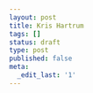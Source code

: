 ```yaml
---
layout: post
title: Kris Hartrum
tags: []
status: draft
type: post
published: false
meta:
  _edit_last: '1'
---
```


